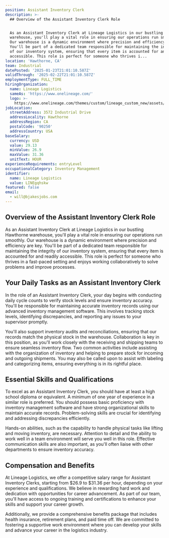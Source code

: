 ```yaml
---
position: Assistant Inventory Clerk
description: >-
  ## Overview of the Assistant Inventory Clerk Role


  As an Assistant Inventory Clerk at Lineage Logistics in our bustling Hawthorne
  warehouse, you'll play a vital role in ensuring our operations run smoothly.
  Our warehouse is a dynamic environment where precision and efficiency are key.
  You'll be part of a dedicated team responsible for maintaining the integrity
  of our inventory system, ensuring that every item is accounted for and readily
  accessible. This role is perfect for someone who thrives i...
location: 'Hawthorne, CA'
team: Industrial
datePosted: '2025-01-23T21:01:10.587Z'
validThrough: '2025-02-22T21:01:10.587Z'
employmentType: FULL_TIME
hiringOrganization:
  name: Lineage Logistics
  sameAs: 'https://www.onelineage.com/'
  logo: >-
    https://www.onelineage.com/themes/custom/lineage_custom_new/assets/lineage_logo.svg
jobLocation:
  streetAddress: 3572 Industrial Drive
  addressLocality: Hawthorne
  addressRegion: CA
  postalCode: '90250'
  addressCountry: USA
baseSalary:
  currency: USD
  value: 29.13
  minValue: 26.9
  maxValue: 31.36
  unitText: HOUR
experienceRequirements: entryLevel
occupationalCategory: Inventory Management
identifier:
  name: Lineage Logistics
  value: LINEgqhskw
featured: false
email:
  - will@bjakesjobs.com
---
```




## Overview of the Assistant Inventory Clerk Role

As an Assistant Inventory Clerk at Lineage Logistics in our bustling Hawthorne warehouse, you'll play a vital role in ensuring our operations run smoothly. Our warehouse is a dynamic environment where precision and efficiency are key. You'll be part of a dedicated team responsible for maintaining the integrity of our inventory system, ensuring that every item is accounted for and readily accessible. This role is perfect for someone who thrives in a fast-paced setting and enjoys working collaboratively to solve problems and improve processes.

## Your Daily Tasks as an Assistant Inventory Clerk

In the role of an Assistant Inventory Clerk, your day begins with conducting daily cycle counts to verify stock levels and ensure inventory accuracy. You'll be responsible for maintaining accurate inventory records using our advanced inventory management software. This involves tracking stock levels, identifying discrepancies, and reporting any issues to your supervisor promptly.

You'll also support inventory audits and reconciliations, ensuring that our records match the physical stock in the warehouse. Collaboration is key in this position, as you'll work closely with the receiving and shipping teams to ensure seamless inventory flow. Two common activities include assisting with the organization of inventory and helping to prepare stock for incoming and outgoing shipments. You may also be called upon to assist with labeling and categorizing items, ensuring everything is in its rightful place.

## Essential Skills and Qualifications

To excel as an Assistant Inventory Clerk, you should have at least a high school diploma or equivalent. A minimum of one year of experience in a similar role is preferred. You should possess basic proficiency with inventory management software and have strong organizational skills to maintain accurate records. Problem-solving skills are crucial for identifying and addressing discrepancies efficiently.

Hands-on abilities, such as the capability to handle physical tasks like lifting and moving inventory, are necessary. Attention to detail and the ability to work well in a team environment will serve you well in this role. Effective communication skills are also important, as you'll often liaise with other departments to ensure inventory accuracy.

## Compensation and Benefits

At Lineage Logistics, we offer a competitive salary range for Assistant Inventory Clerks, starting from $26.9 to $31.36 per hour, depending on your experience and qualifications. We believe in rewarding hard work and dedication with opportunities for career advancement. As part of our team, you'll have access to ongoing training and certifications to enhance your skills and support your career growth. 

Additionally, we provide a comprehensive benefits package that includes health insurance, retirement plans, and paid time off. We are committed to fostering a supportive work environment where you can develop your skills and advance your career in the logistics industry.